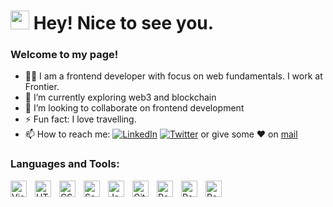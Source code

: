 <h1><img src="https://emojis.slackmojis.com/emojis/images/1531849430/4246/blob-sunglasses.gif?1531849430" width="30"/> Hey! Nice to see you.</h1>
<h3>Welcome to my page!</h3>

- 👨‍💻 I am a frontend developer with focus on web fundamentals. I work at Frontier.
- 🌱 I’m currently exploring web3 and blockchain
- 👬 I’m looking to collaborate on frontend development
- ⚡ Fun fact: I love travelling.
​
- 📫 How to reach me:   <a href="https://www.linkedin.com/in/vikash-kumar-828633191/" target="_blank"><img alt="LinkedIn" src="https://img.shields.io/badge/linkedin-%230077B5.svg?&style=for-the-badge&logo=linkedin&logoColor=white" /></a>  [![Twitter](https://img.shields.io/badge/Twitter-1DA1F2?style=for-the-badge&logo=twitter&logoColor=white)](https://twitter.com/im_vikashkr)
or give some ♥ on [mail](mailto:vikash810917@gmail.com)
​
### Languages and Tools:
<img align="left" alt="Visual Studio Code" width="26px" src="https://cdn.jsdelivr.net/gh/devicons/devicon/icons/vscode/vscode-original.svg" style="padding-right:10px;" />
<img align="left" alt="HTML5" width="26px" src="https://cdn.jsdelivr.net/gh/devicons/devicon/icons/html5/html5-original.svg" style="padding-right:10px;" />
<img align="left" alt="CSS3" width="26px" src="https://cdn.jsdelivr.net/gh/devicons/devicon/icons/css3/css3-original.svg" style="padding-right:10px;" />
<img align="left" alt="Sass" width="26px" src="https://cdn.jsdelivr.net/gh/devicons/devicon/icons/sass/sass-original.svg" style="padding-right:10px;" />
<img align="left" alt="JavaScript" width="26px" src="https://cdn.jsdelivr.net/gh/devicons/devicon/icons/javascript/javascript-original.svg" style="padding-right:10px;" />
<img align="left" alt="Git" width="26px" src="https://cdn.jsdelivr.net/gh/devicons/devicon/icons/git/git-original.svg" style="padding-right:10px;" />
<img align="left" alt="React" width="26px" src="https://cdn.jsdelivr.net/gh/devicons/devicon/icons/react/react-original.svg" style="padding-right:10px;" />
<img align="left" alt="React" width="26px" src="https://cryptologos.cc/logos/uniswap-uni-logo.svg?v=023" style="padding-right:10px;" />
<img align="left" alt="React" width="26px" src="https://www.google.com/url?sa=i&url=https%3A%2F%2Fcdnlogo.com%2Flogo%2Fnext-js_21574.html&psig=AOvVaw1UTwxP3kHm2xFsPTbhp5Bh&ust=1685538448731000&source=images&cd=vfe&ved=0CBEQjRxqFwoTCMDK-5aOnf8CFQAAAAAdAAAAABAD" style="padding-right:10px;" />

